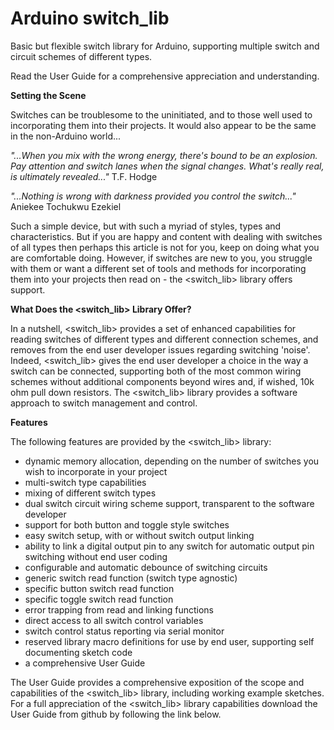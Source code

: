 # Arduino switch_lib
Basic but flexible switch library for Arduino, supporting multiple switch and circuit schemes of different types.

Read the User Guide for a comprehensive appreciation and understanding.

**Setting the Scene**

Switches can be troublesome to the uninitiated, and to those well used to incorporating them into their projects. It would also appear to be the same in the non-Arduino world...

_"...When you mix with the wrong energy, there's bound to be an explosion. Pay attention and switch lanes when the signal changes. What's really real, is ultimately revealed..."_ T.F. Hodge

_"...Nothing is wrong with darkness provided you control the switch..."_ Aniekee Tochukwu Ezekiel

Such a simple device, but with such a myriad of styles, types and characteristics. But if you are happy and content with dealing with switches of all types then perhaps this article is not for you, keep on doing what you are comfortable doing. However, if switches are new to you, you struggle with them or want a different set of tools and methods for incorporating them into your projects then read on - the <switch_lib> library offers support.

**What Does the <switch_lib> Library Offer?**

In a nutshell, <switch_lib> provides a set of enhanced capabilities for reading switches of different types and different connection schemes, and removes from the end user developer issues regarding switching 'noise'. Indeed, <switch_lib> gives the end user developer a choice in the way a switch can be connected, supporting both of the most common wiring schemes without additional components beyond wires and, if wished, 10k ohm pull down resistors. The <switch_lib> library provides a software approach to switch management and control.

**Features**

The following features are provided by the <switch_lib> library:

- dynamic memory allocation, depending on the number of switches you wish to incorporate in your project
- multi-switch type capabilities
- mixing of different switch types
- dual switch circuit wiring scheme support, transparent to the software developer
- support for both button and toggle style switches
- easy switch setup, with or without switch output linking
- ability to link a digital output pin to any switch for automatic output pin switching without end user coding
- configurable and automatic debounce of switching circuits
- generic switch read function (switch type agnostic)
- specific button switch read function
- specific toggle switch read function
- error trapping from read and linking functions
- direct access to all switch control variables
- switch control status reporting via serial monitor
- reserved library macro definitions for use by end user, supporting self documenting sketch code
- a comprehensive User Guide

The User Guide provides a comprehensive exposition of the scope and capabilities of the <switch_lib> library, including working example sketches. For a full appreciation of the <switch_lib> library capabilities download the User Guide from github by following the link below.

<end>
